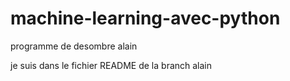 # machine-learning-avec-python
 programme de desombre alain

je suis dans le fichier README de la branch alain
